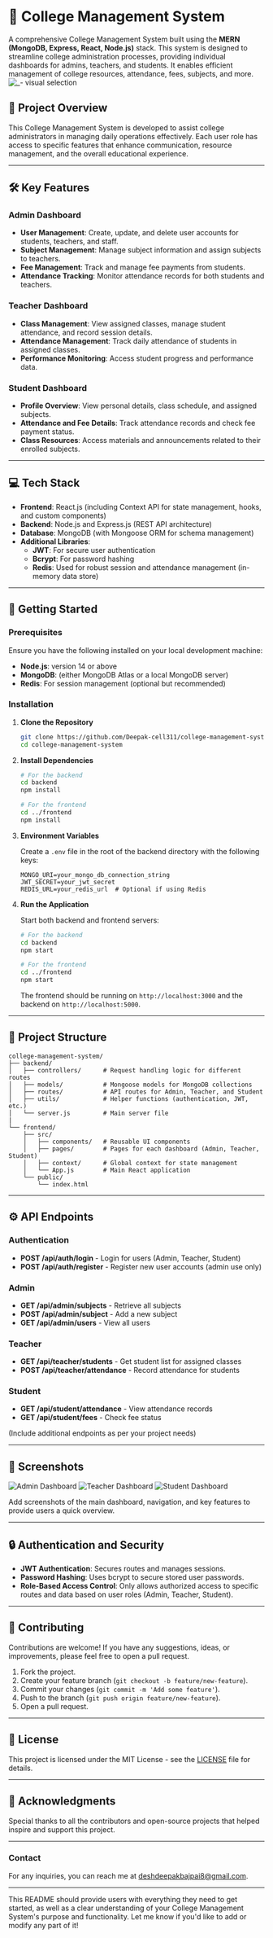 # 📘 College Management System

A comprehensive College Management System built using the **MERN (MongoDB, Express, React, Node.js)** stack. This system is designed to streamline college administration processes, providing individual dashboards for admins, teachers, and students. It enables efficient management of college resources, attendance, fees, subjects, and more.
![_- visual selection](https://github.com/user-attachments/assets/56a912f9-db89-4490-9883-fb11b0e1b36a)


## 🎯 Project Overview

This College Management System is developed to assist college administrators in managing daily operations effectively. Each user role has access to specific features that enhance communication, resource management, and the overall educational experience.

---

## 🛠️ Key Features

### Admin Dashboard
- **User Management**: Create, update, and delete user accounts for students, teachers, and staff.
- **Subject Management**: Manage subject information and assign subjects to teachers.
- **Fee Management**: Track and manage fee payments from students.
- **Attendance Tracking**: Monitor attendance records for both students and teachers.

### Teacher Dashboard
- **Class Management**: View assigned classes, manage student attendance, and record session details.
- **Attendance Management**: Track daily attendance of students in assigned classes.
- **Performance Monitoring**: Access student progress and performance data.

### Student Dashboard
- **Profile Overview**: View personal details, class schedule, and assigned subjects.
- **Attendance and Fee Details**: Track attendance records and check fee payment status.
- **Class Resources**: Access materials and announcements related to their enrolled subjects.

---

## 💻 Tech Stack

- **Frontend**: React.js (including Context API for state management, hooks, and custom components)
- **Backend**: Node.js and Express.js (REST API architecture)
- **Database**: MongoDB (with Mongoose ORM for schema management)
- **Additional Libraries**:
  - **JWT**: For secure user authentication
  - **Bcrypt**: For password hashing
  - **Redis**: Used for robust session and attendance management (in-memory data store)

---

## 🚀 Getting Started

### Prerequisites

Ensure you have the following installed on your local development machine:
- **Node.js**: version 14 or above
- **MongoDB**: (either MongoDB Atlas or a local MongoDB server)
- **Redis**: For session management (optional but recommended)

### Installation

1. **Clone the Repository**
   ```bash
   git clone https://github.com/Deepak-cell311/college-management-system.git
   cd college-management-system
   ```

2. **Install Dependencies**
   ```bash
   # For the backend
   cd backend
   npm install

   # For the frontend
   cd ../frontend
   npm install
   ```

3. **Environment Variables**

   Create a `.env` file in the root of the backend directory with the following keys:
   ```env
   MONGO_URI=your_mongo_db_connection_string
   JWT_SECRET=your_jwt_secret
   REDIS_URL=your_redis_url  # Optional if using Redis
   ```

4. **Run the Application**

   Start both backend and frontend servers:

   ```bash
   # For the backend
   cd backend
   npm start

   # For the frontend
   cd ../frontend
   npm start
   ```

   The frontend should be running on `http://localhost:3000` and the backend on `http://localhost:5000`.

---

## 📁 Project Structure

```
college-management-system/
├── backend/
│   ├── controllers/      # Request handling logic for different routes
│   ├── models/           # Mongoose models for MongoDB collections
│   ├── routes/           # API routes for Admin, Teacher, and Student
│   ├── utils/            # Helper functions (authentication, JWT, etc.)
│   └── server.js         # Main server file
|
└── frontend/
    ├── src/
    │   ├── components/   # Reusable UI components
    │   ├── pages/        # Pages for each dashboard (Admin, Teacher, Student)
    │   ├── context/      # Global context for state management
    │   └── App.js        # Main React application
    └── public/
        └── index.html
```

---

## ⚙️ API Endpoints

### Authentication
- **POST /api/auth/login** - Login for users (Admin, Teacher, Student)
- **POST /api/auth/register** - Register new user accounts (admin use only)

### Admin
- **GET /api/admin/subjects** - Retrieve all subjects
- **POST /api/admin/subject** - Add a new subject
- **GET /api/admin/users** - View all users

### Teacher
- **GET /api/teacher/students** - Get student list for assigned classes
- **POST /api/teacher/attendance** - Record attendance for students

### Student
- **GET /api/student/attendance** - View attendance records
- **GET /api/student/fees** - Check fee status

(Include additional endpoints as per your project needs)

---

## 📸 Screenshots

![Admin Dashboard](screenshots/admin_dashboard.png)
![Teacher Dashboard](screenshots/teacher_dashboard.png)
![Student Dashboard](screenshots/student_dashboard.png)

Add screenshots of the main dashboard, navigation, and key features to provide users a quick overview.

---

## 🔒 Authentication and Security

- **JWT Authentication**: Secures routes and manages sessions.
- **Password Hashing**: Uses bcrypt to secure stored user passwords.
- **Role-Based Access Control**: Only allows authorized access to specific routes and data based on user roles (Admin, Teacher, Student).

---

## 🤝 Contributing

Contributions are welcome! If you have any suggestions, ideas, or improvements, please feel free to open a pull request.

1. Fork the project.
2. Create your feature branch (`git checkout -b feature/new-feature`).
3. Commit your changes (`git commit -m 'Add some feature'`).
4. Push to the branch (`git push origin feature/new-feature`).
5. Open a pull request.

---

## 📜 License

This project is licensed under the MIT License - see the [LICENSE](LICENSE) file for details.

---

## 📝 Acknowledgments

Special thanks to all the contributors and open-source projects that helped inspire and support this project.

--- 

### Contact

For any inquiries, you can reach me at [deshdeepakbajpai8@gmail.com](mailto:deshdeepakbajpai8@gmail.com).

---

This README should provide users with everything they need to get started, as well as a clear understanding of your College Management System's purpose and functionality. Let me know if you'd like to add or modify any part of it!
